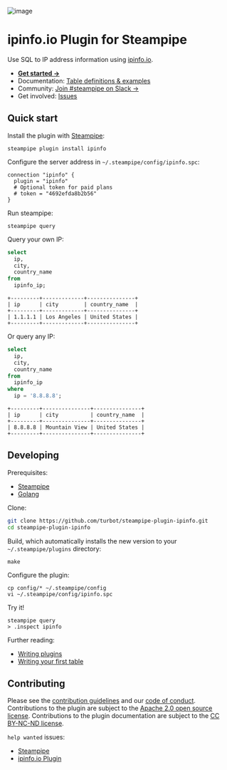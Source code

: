 ![image](https://hub.steampipe.io/images/plugins/turbot/ipinfo-social-graphic.png)

# ipinfo.io Plugin for Steampipe

Use SQL to IP address information using [ipinfo.io](https://ipinfo.io).

- **[Get started →](https://hub.steampipe.io/plugins/turbot/ipinfo)**
- Documentation: [Table definitions & examples](https://hub.steampipe.io/plugins/turbot/ipinfo/tables)
- Community: [Join #steampipe on Slack →](https://turbot.com/community/join)
- Get involved: [Issues](https://github.com/turbot/steampipe-plugin-ipinfo/issues)

## Quick start

Install the plugin with [Steampipe](https://steampipe.io):

```shell
steampipe plugin install ipinfo
```

Configure the server address in `~/.steampipe/config/ipinfo.spc`:

```hcl
connection "ipinfo" {
  plugin = "ipinfo"
  # Optional token for paid plans
  # token = "4692efda8b2b56"
}
```

Run steampipe:

```shell
steampipe query
```

Query your own IP:

```sql
select
  ip,
  city,
  country_name
from
  ipinfo_ip;
```

```
+---------+-------------+---------------+
| ip      | city        | country_name  |
+---------+-------------+---------------+
| 1.1.1.1 | Los Angeles | United States |
+---------+-------------+---------------+
```

Or query any IP:

```sql
select
  ip,
  city,
  country_name
from
  ipinfo_ip
where
  ip = '8.8.8.8';
```

```
+---------+---------------+---------------+
| ip      | city          | country_name  |
+---------+---------------+---------------+
| 8.8.8.8 | Mountain View | United States |
+---------+---------------+---------------+
```

## Developing

Prerequisites:

- [Steampipe](https://steampipe.io/downloads)
- [Golang](https://golang.org/doc/install)

Clone:

```sh
git clone https://github.com/turbot/steampipe-plugin-ipinfo.git
cd steampipe-plugin-ipinfo
```

Build, which automatically installs the new version to your `~/.steampipe/plugins` directory:

```
make
```

Configure the plugin:

```
cp config/* ~/.steampipe/config
vi ~/.steampipe/config/ipinfo.spc
```

Try it!

```
steampipe query
> .inspect ipinfo
```

Further reading:

- [Writing plugins](https://steampipe.io/docs/develop/writing-plugins)
- [Writing your first table](https://steampipe.io/docs/develop/writing-your-first-table)

## Contributing

Please see the [contribution guidelines](https://github.com/turbot/steampipe/blob/main/CONTRIBUTING.md) and our [code of conduct](https://github.com/turbot/steampipe/blob/main/CODE_OF_CONDUCT.md). Contributions to the plugin are subject to the [Apache 2.0 open source license](https://github.com/turbot/steampipe-plugin-ipinfo/blob/main/LICENSE). Contributions to the plugin documentation are subject to the [CC BY-NC-ND license](https://github.com/turbot/steampipe-plugin-ipinfo/blob/main/docs/LICENSE).

`help wanted` issues:

- [Steampipe](https://github.com/turbot/steampipe/labels/help%20wanted)
- [ipinfo.io Plugin](https://github.com/turbot/steampipe-plugin-ipinfo/labels/help%20wanted)
